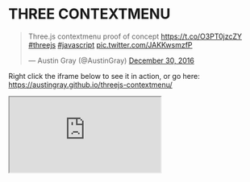 # THREE CONTEXTMENU

<blockquote class="twitter-video" data-lang="en"><p lang="en" dir="ltr">Three.js contextmenu proof of concept <a href="https://t.co/O3PT0jzcZY">https://t.co/O3PT0jzcZY</a> <a href="https://twitter.com/hashtag/threejs?src=hash">#threejs</a> <a href="https://twitter.com/hashtag/javascript?src=hash">#javascript</a> <a href="https://t.co/JAKKwsmzfP">pic.twitter.com/JAKKwsmzfP</a></p>&mdash; Austin Gray (@AustinGray) <a href="https://twitter.com/AustinGray/status/814704649064349697">December 30, 2016</a></blockquote>
<script async src="//platform.twitter.com/widgets.js" charset="utf-8"></script>

Right click the iframe below to see it in action, or go here: https://austingray.github.io/threejs-contextmenu/

<iframe src="https://austingray.github.io/threejs-contextmenu/"></iframe>